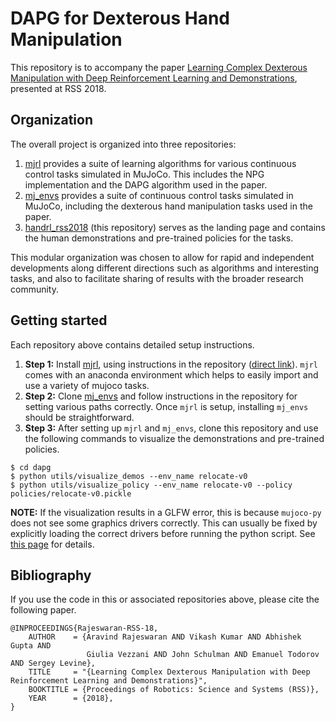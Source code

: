 # DAPG for Dexterous Hand Manipulation

This repository is to accompany the paper [Learning Complex Dexterous Manipulation with Deep Reinforcement Learning and Demonstrations](https://arxiv.org/abs/1709.10087), presented at RSS 2018.

## Organization

The overall project is organized into three repositories:

1. [mjrl](https://github.com/aravindr93/mjrl) provides a suite of learning algorithms for various continuous control tasks simulated in MuJoCo. This includes the NPG implementation and the DAPG algorithm used in the paper.
2. [mj_envs](https://github.com/vikashplus/mj_envs) provides a suite of continuous control tasks simulated in MuJoCo, including the dexterous hand manipulation tasks used in the paper.
3. [handrl_rss2018](https://github.com/aravindr93/dapg) (this repository) serves as the landing page and contains the human demonstrations and pre-trained policies for the tasks.

This modular organization was chosen to allow for rapid and independent developments along different directions such as algorithms and interesting tasks, and also to facilitate sharing of results with the broader research community.

## Getting started

Each repository above contains detailed setup instructions. 
1. **Step 1:** Install [mjrl](https://github.com/aravindr93/mjrl), using instructions in the repository ([direct link](https://github.com/aravindr93/mjrl/tree/master/setup)). `mjrl` comes with an anaconda environment which helps to easily import and use a variety of mujoco tasks.
2. **Step 2:** Clone [mj_envs](https://github.com/vikashplus/mj_envs) and follow instructions in the repository for setting various paths correctly. Once `mjrl` is setup, installing `mj_envs` should be straightforward.
3. **Step 3:** After setting up `mjrl` and `mj_envs`, clone this repository and use the following commands to visualize the demonstrations and pre-trained policies.

```
$ cd dapg
$ python utils/visualize_demos --env_name relocate-v0
$ python utils/visualize_policy --env_name relocate-v0 --policy policies/relocate-v0.pickle
```

**NOTE:** If the visualization results in a GLFW error, this is because `mujoco-py` does not see some graphics drivers correctly. This can usually be fixed by explicitly loading the correct drivers before running the python script. See [this page](https://github.com/aravindr93/mjrl/tree/master/setup#known-issues) for details.

## Bibliography

If you use the code in this or associated repositories above, please cite the following paper.
```
@INPROCEEDINGS{Rajeswaran-RSS-18,
    AUTHOR    = {Aravind Rajeswaran AND Vikash Kumar AND Abhishek Gupta AND
                 Giulia Vezzani AND John Schulman AND Emanuel Todorov AND Sergey Levine},
    TITLE     = "{Learning Complex Dexterous Manipulation with Deep Reinforcement Learning and Demonstrations}",
    BOOKTITLE = {Proceedings of Robotics: Science and Systems (RSS)},
    YEAR      = {2018},
}
```